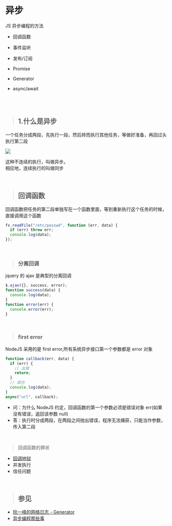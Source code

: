 # 异步

JS 异步编程的方法

- 回调函数
- 事件监听
- 发布/订阅
- Promise
- Generator
- async/await

  <br/><br/>

> ## 1.什么是异步

一个任务分成两段，先执行一段，然后转而执行其他任务，等做好准备，再回过头执行第二段

![](https://www.ruanyifeng.com/blogimg/asset/2015/bg2015042403.png)

这种不连续的执行，叫做异步。
<br/>
相应地，连续执行的叫做同步

<br/>

> ## 回调函数

回调函数把任务的第二段单独写在一个函数里面，等到重新执行这个任务的时候，直接调用这个函数

```javascript
fs.readFile("/etc/passwd", function (err, data) {
  if (err) throw err;
  console.log(data);
});
```

<br/>

> ### 分离回调

jquery 的 ajax 是典型的分离回调

```javascript
$.ajax({}, success, error);
function success(data) {
  console.log(data);
}
function error(err) {
  console.error(err);
}
```

<br/>

> ### first error

NodeJS 采用的是 first error,所有系统异步接口第一个参数都是 error 对象

```javascript
function callback(err, data) {
  if (err) {
    // 出错
    return;
  }
  // 成功
  console.log(data);
}
async("url", callback);
```

- 问：为什么 NodeJS 约定，回调函数的第一个参数必须是错误对象 err(如果没有错误，返回该参数 null)
- 答：执行时分成两段，在两段之间抛出错误，程序无法捕获，只能当作参数，传入第二段

<br/>

> 回调函数的罪状

- [回调地狱](http://callbackhell.com/)
- 并发执行
- 信任问题

<br/>

> ## 参见

- [阮一峰的网络日志 - Generator](http://www.ruanyifeng.com/blog/2015/04/generator.html)
- [异步编程那些事](https://yanhaijing.com/javascript/2017/08/02/talk-async/)
